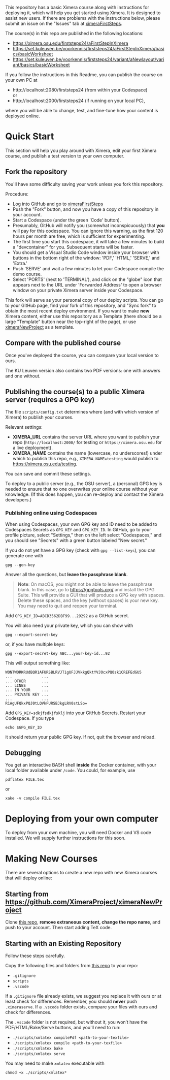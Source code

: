 This repository has a basic Ximera course along with instructions for deploying it, which will help you get started using Ximera. It is designed to assist new users. If there are problems with the instructions below, please submit an issue on the "Issues" tab at [ximeraFirstSteps](https://github.com/XimeraProject/ximeraFirstSteps).

The course(s) in this repo are published in the following locations:

- https://ximera.osu.edu/firststeps24/aFirstStepInXimera 
- https://set.kuleuven.be/voorkennis/firststeps24/aFirstStepInXimera/basics/basicWorksheet
- https://set.kuleuven.be/voorkennis/firststeps24/variant/aNewlayout/variant/basics/basicWorksheet

If you follow the instructions in this Readme, you can publish the course on your own PC at

- http://localhost:2080/firststeps24 (from within your Codespace)  
or
- http://localhost:2000/firststeps24 (if running on your local PC),

where you will be able to change, test, and fine-tune how your content is deployed online.

# Quick Start

This section will help you play around with Ximera, edit your first Ximera course, and publish a test version to your own computer.  

## Fork the repository

You'll have some difficulty saving your work unless you fork this repository.

Procedure:
- Log into GitHub and go to [ximeraFirstSteps](https://github.com/XimeraProject/ximeraFirstSteps)
- Push the "Fork" button, and now you have a copy of this repository in your account. 
- Start a Codespace (under the green 'Code' button).
- Presumably, GitHub will notify you (somewhat inconspicuously) that **you** will pay for this codespace. You can ignore this warning, as the first 120 hours per month are free, which is sufficient for experimenting.
- The first time you start this codespace, it will take a few minutes to build a "devcontainer" for you. Subsequent starts will be faster.
- You should get a Visual Studio Code window inside your browser with buttons in the bottom right of the window: 'PDF,' 'HTML,' 'SERVE,' and 'Extra.'
- Push 'SERVE' and wait a few minutes to let your Codespace compile the demo course.
- Select 'PORTS' (next to 'TERMINAL'), and click on the "globe" icon that appears next to the URL under 'Forwarded Address' to open a browser window on your private Ximera server inside your Codespace.

This fork will serve as your personal copy of our deploy scripts. You can go to your GitHub page, find your fork of this repository, and "Sync fork" to obtain the most recent deploy environment. 
If you want to make **new** Ximera content, either use this repository as a Template (there should be a large "Template" button near the top-right of the page), or use [ximeraNewProject](https://github.com/XimeraProject/ximeraNewProject) as a template.


## Compare with the published course

Once you've deployed the course, you can compare your local version to ours.

The KU Leuven version also contains two PDF versions: one with answers and one without.

## Publishing the course(s) to a public Ximera server (requires a GPG key)

The file `scripts/config.txt` determines where (and with which version of Ximera) to publish your courses.

Relevant settings:

- **XIMERA_URL** contains the server URL where you want to publish your repo (`http://localhost:2000/` for testing or `https://ximera.osu.edu` for a live deployment).
- **XIMERA_NAME** contains the name (lowercase, no underscores!) under which to publish this repo, e.g., `XIMERA_NAME=testing` would publish to https://ximera.osu.edu/testing.

You can save and commit these settings.

To deploy to a public server (e.g., the OSU server), a (personal) GPG key is needed to ensure that no one overwrites your online course without your knowledge. (If this does happen, you can re-deploy and contact the Ximera developers.)

### Publishing online using Codespaces

When using Codespaces, your own GPG key and ID need to be added to Codespaces Secrets as `GPG_KEY` and `GPG_KEY_ID`. In GitHub, go to your profile picture, select "Settings," then on the left select "Codespaces," and you should see "Secrets" with a green button labeled "New secret."

If you do not yet have a GPG key (check with `gpg --list-keys`), you can generate one with
```
gpg --gen-key
```
Answer all the questions, but **leave the passphrase blank**.

> **Note**: On macOS, you might not be able to leave the passphrase blank. In this case, go to https://gpgtools.org/ and install the GPG Suite. This will provide a GUI that will produce a GPG key with spaces. Delete these spaces, and the key (without spaces) is your new key. You may need to quit and reopen your terminal.

Add `GPG_KEY_ID=ABCD3562DBF99...29292` as a GitHub secret.

You will also need your private key, which you can show with
```
gpg --export-secret-key
```
or, if you have multiple keys:
```
gpg --export-secret-key ABC...your-key-id...92
```
This will output something like:
```
WONTWORKRUdBQR1AFURSBLRVJTigUFJJVkkgQktYVJOcxPQ0sk1CREFEdGU5 
...             ...
... OTHER       ...
... LINES       ...
... IN YOUR     ...
... PRIVATE KEY ... 
...             ...
R1AgUFQkxPQJ0tLQVkFURSBJkgLRV0stLSo=
```
Add `GPG_KEY=sdkjfsdkjfsklj` into your GitHub Secrets. Restart your Codespace. If you type
```
echo $GPG_KEY_ID
```
it should return your public GPG key. If not, quit the browser and reload.

## Debugging

You get an interactive BASH shell **inside** the Docker container, with your local folder available under `/code`.
You could, for example, use
```
pdflatex FILE.tex
```
or
```
xake -v compile FILE.tex
```

# Deploying from your own computer

To deploy from your own machine, you will need Docker and VS code installed. We will supply further instructions for this soon.

# Making New Courses

There are several options to create a new repo with new Ximera courses that will deploy online:

## Starting from https://github.com/XimeraProject/ximeraNewProject

Clone [this repo](https://github.com/XimeraProject/ximeraNewProject), **remove extraneous content, change the repo name**, and push to your account.
Then start adding TeX code.

## Starting with an Existing Repository

Follow these steps carefully.

Copy the following files and folders from [this repo](https://github.com/XimeraProject/ximeraNewProject) to your repo:

- `.gitignore`
- `scripts`
- `.vscode`

If a `.gitignore` file already exists, we suggest you replace it with ours or at least check for differences. Remember, you should **never** push `.ximeraserve`.
If a `.vscode` folder exists, compare your files with ours and check for differences.

The `.vscode` folder is not required, but without it, you won’t have the PDF/HTML/Bake/Serve buttons, and you'll need to run:

- `./scripts/xmlatex compilePdf <path-to-your-texfile>`
- `./scripts/xmlatex compile <path-to-your-texfile>`
- `./scripts/xmlatex bake`
- `./scripts/xmlatex serve`

You may need to make `xmlatex` executable with
```
chmod +x ./scripts/xmlatex*
```
